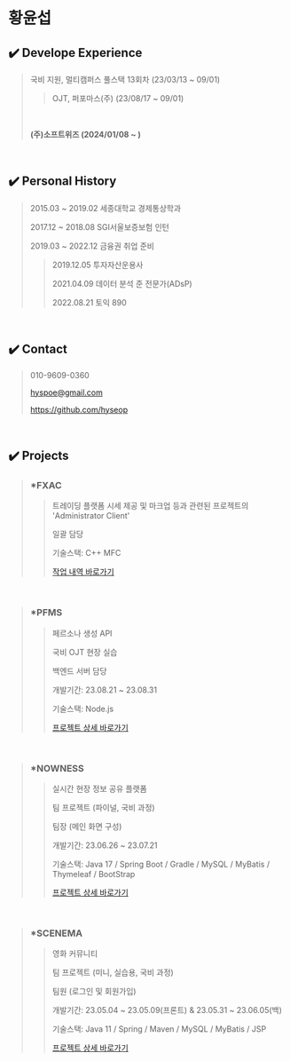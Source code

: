 # 황윤섭


## ✔️ Develope Experience  

> 국비 지원, 멀티캠퍼스 풀스택 13회차 (23/03/13 ~ 09/01) </br>
>
>> OJT, 퍼포마스(주) (23/08/17 ~ 09/01) </br>
>
> </br>
>
> **(주)소프트위즈 (2024/01/08 ~ )**

</br>

## ✔️ Personal History  

> 2015.03 ~ 2019.02 세종대학교 경제통상학과
>
> 2017.12 ~ 2018.08 SGI서울보증보험 인턴
>
> 2019.03 ~ 2022.12 금융권 취업 준비
>
>> 2019.12.05 투자자산운용사
>>
>> 2021.04.09 데이터 분석 준 전문가(ADsP)
>>
>> 2022.08.21 토익 890


</br>

## ✔️ Contact

> 010-9609-0360
>
> hyspoe@gmail.com
>
> https://github.com/hyseop
  
</br>

## ✔️ Projects

> ### *FXAC</br>
>
>> 트레이딩 플랫폼 시세 제공 및 마크업 등과 관련된 프로젝트의 'Administrator Client'
>>
>> 일괄 담당
>> 
>> 기술스택: C++ MFC
>> 
>> [작업 내역 바로가기](https://github.com/hyseop/FXAC)
</br>

> ### *PFMS</br>
> 
>> 페르소나 생성 API
>>   
>> 국비 OJT 현장 실습
>> 
>> 백엔드 서버 담당
>> 
>> 개발기간: 23.08.21 ~ 23.08.31
>> 
>> 기술스택: Node.js
>> 
>> [프로젝트 상세 바로가기](https://github.com/hyseop/PFMS)
</br>

> ### *NOWNESS</br>
> 
>> 실시간 현장 정보 공유 플랫폼
>>   
>> 팀 프로젝트 (파이널, 국비 과정)
>> 
>> 팀장 (메인 화면 구성)
>> 
>> 개발기간: 23.06.26 ~ 23.07.21
>> 
>> 기술스택: Java 17 / Spring Boot / Gradle / MySQL / MyBatis / Thymeleaf / BootStrap
>> 
>> [프로젝트 상세 바로가기](https://github.com/hyseop/NOWNESS)
</br>
   
> ### *SCENEMA</br>
> 
>> 영화 커뮤니티
>>   
>> 팀 프로젝트 (미니, 실습용, 국비 과정)
>> 
>> 팀원 (로그인 및 회원가입)
>> 
>> 개발기간: 23.05.04 ~ 23.05.09(프론트) & 23.05.31 ~ 23.06.05(백)
>> 
>> 기술스택: Java 11 / Spring / Maven / MySQL / MyBatis / JSP
>> 
>> [프로젝트 상세 바로가기](https://github.com/hyseop/SCENEMA)
</br>
